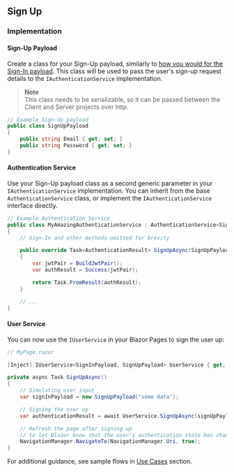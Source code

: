 ## Sign Up

### Implementation

#### Sign-Up Payload

Create a class for your Sign-Up payload, similarly to [how you would for the Sign-In payload](../03.authentication.md#sign-in-payload). This class will be used to pass the user's sign-up request details to the `IAuthenticationService` implementation.

> **Note**  
> This class needs to be serializable, so it can be passed between the Client and Server projects over http.

```csharp
// Example Sign-Up payload
public class SignUpPayload
{
    public string Email { get; set; }
    public string Password { get; set; }
}
```

#### Authentication Service

Use your Sign-Up payload class as a second generic parameter in your `IAuthenticationService` implementation. You can inherit from the base `AuthenticationService` class, or implement the `IAuthenticationService` interface directly.

```csharp
// Example Authentication Service
public class MyAmazingAuthenticationService : AuthenticationService<SignInPayload, SignUpPayload>
{
    // Sign-In and other methods omitted for brevity

    public override Task<AuthenticationResult> SignUpAsync(SignUpPayload signInPayload, CancellationToken cancellationToken = default)
    {
        var jwtPair = BuildJwtPair();
        var authResult = Success(jwtPair);

        return Task.FromResult(authResult);
    }

    // ...
}
```

#### User Service

You can now use the `IUserService` in your Blazor Pages to sign the user up:

```csharp
// MyPage.razor

[Inject] IUserService<SignInPayload, SignUpPayload> UserService { get; set; }

private async Task SignUpAsync()
{
    // Simulating user input
    var signInPayload = new SignUpPayload("some data");

    // Signing the user up
    var authenticationResult = await UserService.SignUpAsync(signUpPayload);

    // Refresh the page after signing up
    // to let Blazor know that the user's authentication state has changed
    NavigationManager.NavigateTo(NavigationManager.Uri, true);
}
```

For additional guidance, see sample flows in [Use Cases](../04.use-cases.md) section.
